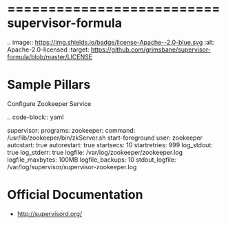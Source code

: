 ==========================
supervisor-formula
==========================

.. image:: https://img.shields.io/badge/license-Apache--2.0-blue.svg
    :alt: Apache-2.0-licensed
    :target: https://github.com/grimsbane/supervisor-formula/blob/master/LICENSE




Sample Pillars
==============

Configure Zookeeper Service

.. code-block:: yaml

supervisor:
  programs:
    zookeeper:
      command: /usr/lib/zookeeper/bin/zkServer.sh start-foreground
      user: zookeeper
      autostart: true
      autorestart: true
      startsecs: 10
      startretries: 999
      log_stdout: true
      log_stderr: true
      logfile: /var/log/zookeeper/zookeeper.log
      logfile_maxbytes: 100MB
      logfile_backups: 10
      stdout_logfile: /var/log/supervisor/supervisor-zookeeper.log

Official Documentation
======================

* http://supervisord.org/
